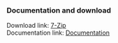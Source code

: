 ### Documentation and download
Download link: [7-Zip](https://7-zip.org/download.html) <br />
Documentation link: [Documentation](https://7-zip.org/faq.html#:~:text=How%20can%20I%20install%207,%5C7%2DZip%22%20parameters.)

